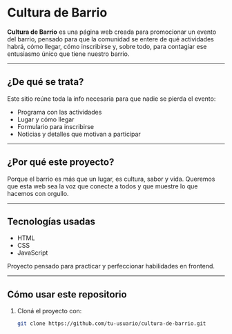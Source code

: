# Cultura de Barrio

**Cultura de Barrio** es una página web creada para promocionar un evento del barrio, pensado para que la comunidad se entere de qué actividades habrá, cómo llegar, cómo inscribirse y, sobre todo, para contagiar ese entusiasmo único que tiene nuestro barrio.

---

## ¿De qué se trata?

Este sitio reúne toda la info necesaria para que nadie se pierda el evento:  
- Programa con las actividades  
- Lugar y cómo llegar  
- Formulario para inscribirse  
- Noticias y detalles que motivan a participar

---

## ¿Por qué este proyecto?

Porque el barrio es más que un lugar, es cultura, sabor y vida. Queremos que esta web sea la voz que conecte a todos y que muestre lo que hacemos con orgullo.

---

## Tecnologías usadas

- HTML  
- CSS  
- JavaScript  

Proyecto pensado para practicar y perfeccionar habilidades en frontend.

---

## Cómo usar este repositorio

1. Cloná el proyecto con:  
   ```bash
   git clone https://github.com/tu-usuario/cultura-de-barrio.git
